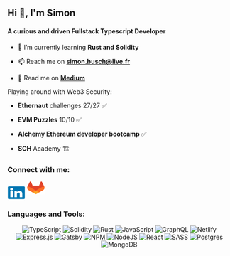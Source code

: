 <h2 align="left">Hi 👋, I'm Simon</h2>
<h4 align="left">A curious and driven Fullstack Typescript Developer </h4>

- 🚀 I’m currently learning **Rust and Solidity**

- 📫 Reach me on **simon.busch@live.fr**

- 👀 Read me on <a href="https://medium.com/@simonbusch" target="blank">**Medium**</a>

Playing around with Web3 Security:
- **Ethernaut** challenges 27/27  ✅

- **EVM Puzzles** 10/10 ✅

- **Alchemy Ethereum developer bootcamp** ✅

- **SCH** Academy 🏗

<h3 align="left">Connect with me:</h3>
<p align="left">
<a href="https://linkedin.com/in/simonbusch89" target="blank"><img align="center" src="https://raw.githubusercontent.com/devicons/devicon/master/icons/linkedin/linkedin-original.svg" alt="simonbusch89" height="30" width="40" /></a>
<a href="https://gitlab.com/Simon-Busch" target="blank"><img src="https://raw.githubusercontent.com/devicons/devicon/master/icons/gitlab/gitlab-original.svg" alt="Simon-Busch-Github" height="30" width="40"/></a>
</p>  

<h3 align="left">Languages and Tools:</h3>
<div align="center">
  <img src="https://img.shields.io/badge/typescript-%23007ACC.svg?style=for-the-badge&amp;logo=typescript&amp;logoColor=white" alt="TypeScript">
   <img src="https://img.shields.io/badge/Solidity-%23363636.svg?style=for-the-badge&amp;logo=solidity&amp;logoColor=white" alt="Solidity">
   <img src="https://img.shields.io/badge/rust-%23000000.svg?style=for-the-badge&amp;logo=rust&amp;logoColor=white" alt="Rust">
   <img src="https://img.shields.io/badge/javascript-%23323330.svg?style=for-the-badge&amp;logo=javascript&amp;logoColor=%23F7DF1E" alt="JavaScript">
   <img src="https://img.shields.io/badge/-GraphQL-E10098?style=for-the-badge&amp;logo=graphql&amp;logoColor=white" alt="GraphQL">
   <img src="https://img.shields.io/badge/netlify-%23000000.svg?style=for-the-badge&amp;logo=netlify&amp;logoColor=#00C7B7" alt="Netlify">
   <img src="https://img.shields.io/badge/express.js-%23404d59.svg?style=for-the-badge&amp;logo=express&amp;logoColor=%2361DAFB" alt="Express.js">
   <img src="https://img.shields.io/badge/Gatsby-%23663399.svg?style=for-the-badge&amp;logo=gatsby&amp;logoColor=white" alt="Gatsby">
   <img src="https://img.shields.io/badge/NPM-%23000000.svg?style=for-the-badge&amp;logo=npm&amp;logoColor=white" alt="NPM">
   <img src="https://img.shields.io/badge/node.js-6DA55F?style=for-the-badge&amp;logo=node.js&amp;logoColor=white" alt="NodeJS">
   <img src="https://img.shields.io/badge/react-%2320232a.svg?style=for-the-badge&amp;logo=react&amp;logoColor=%2361DAFB" alt="React">
   <img src="https://img.shields.io/badge/SASS-hotpink.svg?style=for-the-badge&amp;logo=SASS&amp;logoColor=white" alt="SASS">
   <img src="https://img.shields.io/badge/postgres-%23316192.svg?style=for-the-badge&amp;logo=postgresql&amp;logoColor=white" alt="Postgres">
   <img src="https://img.shields.io/badge/MongoDB-%234ea94b.svg?style=for-the-badge&amp;logo=mongodb&amp;logoColor=white" alt="MongoDB">
<div/>
   
<br/>
<br/>
 
